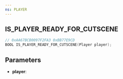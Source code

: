 ```yaml
---
ns: PLAYER
---
```

## IS_PLAYER_READY_FOR_CUTSCENE

```c
// 0xAA67BCB0097F2FA3 0xBB77E9CD
BOOL IS_PLAYER_READY_FOR_CUTSCENE(Player player);
```

## Parameters
* **player**:
